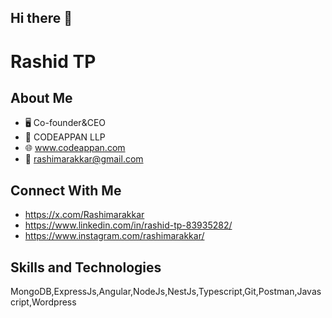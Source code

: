 ## Hi there 👋

<!--
**rashimarakkar/rashimarakkar** is a ✨ _special_ ✨ repository because its `README.md` (this file) appears on your GitHub profile.

Here are some ideas to get you started:

- 🔭 I’m currently working on ...
- 🌱 I’m currently learning ...
- 👯 I’m looking to collaborate on ...
- 🤔 I’m looking for help with ...
- 💬 Ask me about ...
- 📫 How to reach me: ...
- 😄 Pronouns: ...
- ⚡ Fun fact: ...
-->

# Rashid TP


## About Me
- 🖥️ Co-founder&CEO
- 🏢 CODEAPPAN LLP
- 🌐 www.codeappan.com
- 📧 rashimarakkar@gmail.com

## Connect With Me
- https://x.com/Rashimarakkar
- https://www.linkedin.com/in/rashid-tp-83935282/
- https://www.instagram.com/rashimarakkar/

## Skills and Technologies
MongoDB,ExpressJs,Angular,NodeJs,NestJs,Typescript,Git,Postman,Javascript,Wordpress
